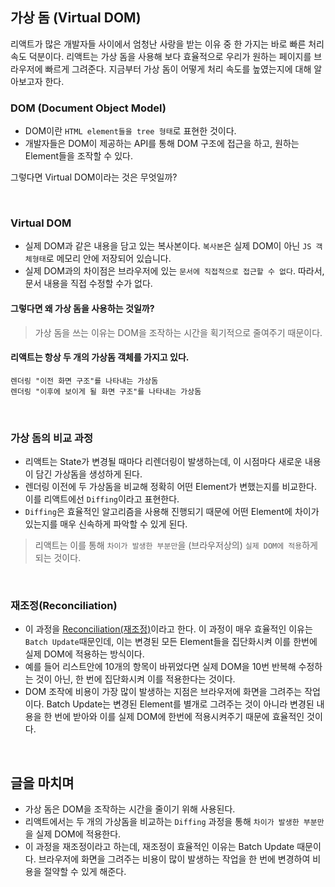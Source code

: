## 가상 돔 (Virtual DOM)

리액트가 많은 개발자들 사이에서 엄청난 사랑을 받는 이유 중 한 가지는 바로 빠른 처리 속도 덕분이다. 리액트는 가상 돔을 사용해 보다 효율적으로 우리가 원하는 페이지를 브라우저에 빠르게 그려준다. 지금부터 가상 돔이 어떻게 처리 속도를 높였는지에 대해 알아보고자 한다.
<br />

### DOM (Document Object Model)

- DOM이란 `HTML element들을 tree 형태`로 표현한 것이다.
- 개발자들은 DOM이 제공하는 API를 통해 DOM 구조에 접근을 하고, 원하는 Element들을 조작할 수 있다.

그렇다면 Virtual DOM이라는 것은 무엇일까?

<br />

### Virtual DOM

- 실제 DOM과 같은 내용을 담고 있는 복사본이다. `복사본`은 실제 DOM이 아닌 `JS 객체형태`로 메모리 안에 저장되어 있습니다.
- 실제 DOM과의 차이점은 브라우저에 있는 `문서에 직접적으로 접근할 수 없다`. 따라서, 문서 내용을 직접 수정할 수가 없다.

#### 그렇다면 왜 가상 돔을 사용하는 것일까?

> 가상 돔을 쓰는 이유는 DOM을 조작하는 시간을 획기적으로 줄여주기 때문이다.

#### 리액트는 항상 두 개의 가상돔 객체를 가지고 있다.

```
렌더링 "이전 화면 구조"를 나타내는 가상돔
렌더링 "이후에 보이게 될 화면 구조"를 나타내는 가상돔
```

<br />

### 가상 돔의 비교 과정

- 리액트는 State가 변경될 때마다 리렌더링이 발생하는데, 이 시점마다 새로운 내용이 담긴 가상돔을 생성하게 된다.
- 렌더링 이전에 두 가상돔을 비교해 정확히 어떤 Element가 변했는지를 비교한다. 이를 리액트에선 `Diffing`이라고 표현한다.
- `Diffing`은 효율적인 알고리즘을 사용해 진행되기 때문에 어떤 Element에 차이가 있는지를 매우 신속하게 파악할 수 있게 된다.

> 리액트는 이를 통해 `차이가 발생한 부분만`을 (브라우저상의) `실제 DOM에 적용`하게 되는 것이다.

<br />

### 재조정(Reconciliation)

- 이 과정을 [Reconciliation(재조정)](./reconciliation.md)이라고 한다. 이 과정이 매우 효율적인 이유는 `Batch Update`때문인데, 이는 변경된 모든 Element들을 집단화시켜 이를 한번에 실제 DOM에 적용하는 방식이다.
- 예를 들어 리스트안에 10개의 항목이 바뀌었다면 실제 DOM을 10번 반복해 수정하는 것이 아닌, 한 번에 집단화시켜 이를 적용한다는 것이다.
- DOM 조작에 비용이 가장 많이 발생하는 지점은 브라우저에 화면을 그려주는 작업이다. Batch Update는 변경된 Element를 별개로 그려주는 것이 아니라 변경된 내용을 한 번에 받아와 이를 실제 DOM에 한번에 적용시켜주기 때문에 효율적인 것이다.

<br />

## 글을 마치며

- 가상 돔은 DOM을 조작하는 시간을 줄이기 위해 사용된다.
- 리액트에서는 두 개의 가상돔을 비교하는 `Diffing` 과정을 통해 `차이가 발생한 부분만`을 실제 DOM에 적용한다.
- 이 과정을 재조정이라고 하는데, 재조정이 효율적인 이유는 Batch Update 때문이다. 브라우저에 화면을 그려주는 비용이 많이 발생하는 작업을 한 번에 변경하여 비용을 절약할 수 있게 해준다.

